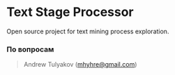 # Text Stage Processor
Open source project for text mining process exploration.

### По вопросам
> Andrew Tulyakov (mhyhre@gmail.com)